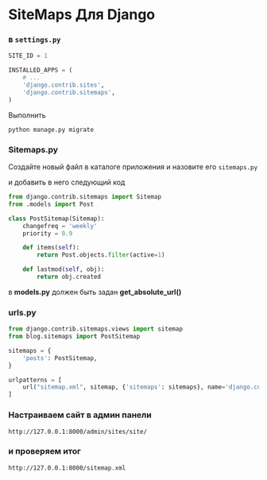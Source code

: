 # SiteMaps Для Django

###  в  **`settings.py`** 

```python
SITE_ID = 1

INSTALLED_APPS = (
    # ...
    'django.contrib.sites',
    'django.contrib.sitemaps',
)
```

Выполнить  

 `python manage.py migrate`

 ###  Sitemaps.py

Создайте новый файл в каталоге приложения и назовите его `sitemaps.py` 

и добавить в него следующий код

```python
from django.contrib.sitemaps import Sitemap
from .models import Post

class PostSitemap(Sitemap):
    changefreq = 'weekly'
    priority = 0.9

    def items(self):
        return Post.objects.filter(active=1)

    def lastmod(self, obj):
        return obj.created
```

в **models.py** должен быть задан  **get_absolute_url()** 

###  urls.py

```python
from django.contrib.sitemaps.views import sitemap
from blog.sitemaps import PostSitemap

sitemaps = {
    'posts': PostSitemap,
}

urlpatterns = [
    url("sitemap.xml", sitemap, {'sitemaps': sitemaps}, name='django.contrib.sitemaps.views.sitemap'),
]
```

### Настраиваем сайт в админ панели 

 `http://127.0.0.1:8000/admin/sites/site/ `

### и проверяем итог

 `http://127.0.0.1:8000/sitemap.xml `